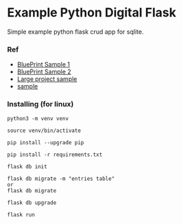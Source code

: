 # Example Python Digital Flask 

 Simple example python flask crud app for sqlite.
 
### Ref
* [BluePrint Sample 1](https://realpython.com/flask-blueprint/)
* [BluePrint Sample 2](https://www.freecodecamp.org/news/how-to-use-blueprints-to-organize-flask-apps/)
* [Large project sample](https://www.digitalocean.com/community/tutorials/how-to-structure-a-large-flask-application-with-flask-blueprints-and-flask-sqlalchemy)
* [sample ](https://github.com/rickyyangrui/Flask_Movie_Site)
### Installing (for linux)

```
python3 -m venv venv
```
```
source venv/bin/activate
```
```
pip install --upgrade pip
```
```
pip install -r requirements.txt
```
```
flask db init
```
```   
flask db migrate -m "entries table"
or
flask db migrate 
```
```
flask db upgrade
```
```
flask run
```

